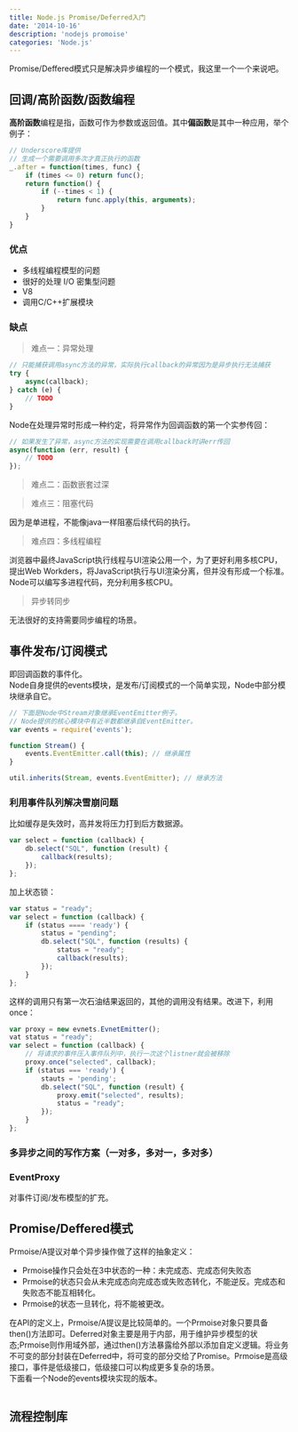 ```yaml
---
title: Node.js Promise/Deferred入门
date: '2014-10-16'
description: 'nodejs promoise'
categories: 'Node.js'
---
```


Promise/Deffered模式只是解决异步编程的一个模式，我这里一个一个来说吧。  


## 回调/高阶函数/函数编程

**高阶函数**编程是指，函数可作为参数或返回值。其中**偏函数**是其中一种应用，举个例子：  

```javascript
// Underscore库提供
// 生成一个需要调用多次才真正执行的函数
_.after = function(times, func) {
    if (times <= 0) return func();
    return function() {
        if (--times < 1) {
            return func.apply(this, arguments);
        }
    } 
}
```

### 优点

* 多线程编程模型的问题
* 很好的处理 I/O 密集型问题
* V8
* 调用C/C++扩展模块

### 缺点

> 难点一：异常处理

```javascript
// 只能捕获调用async方法的异常，实际执行callback的异常因为是异步执行无法捕获
try {
    async(callback);
} catch (e) {
    // TODO
}
```

Node在处理异常时形成一种约定，将异常作为回调函数的第一个实参传回：  

```javascript
// 如果发生了异常，async方法的实现需要在调用callback时讲err传回
async(function (err, result) {
    // TODO
});
```


> 难点二：函数嵌套过深

> 难点三：阻塞代码

因为是单进程，不能像java一样阻塞后续代码的执行。

> 难点四：多线程编程 

浏览器中最终JavaScript执行线程与UI渲染公用一个，为了更好利用多核CPU，提出Web Workders，将JavaScript执行与UI渲染分离，但并没有形成一个标准。Node可以编写多进程代码，充分利用多核CPU。  

> 异步转同步

无法很好的支持需要同步编程的场景。  

## 事件发布/订阅模式

即回调函数的事件化。  
Node自身提供的events模块，是发布/订阅模式的一个简单实现，Node中部分模块继承自它。   

```javascript
// 下面是Node中Stream对象继承EventEmitter例子。
// Node提供的核心模块中有近半数都继承自EventEmitter。
var events = require('events');

function Stream() {
    events.EventEmitter.call(this); // 继承属性
}

util.inherits(Stream, events.EventEmitter); // 继承方法
```

### 利用事件队列解决雪崩问题

比如缓存是失效时，高并发将压力打到后方数据源。  

```javascript
var select = function (callback) {
    db.select("SQL", function (result) {
        callback(results);
    });
};
```

加上状态锁：  

```javascript
var status = "ready";
var select = function (callback) {
    if (status ==== 'ready') {
        status = "pending";
        db.select("SQL", function (results) {
            status = "ready";
            callback(results);
        });
    }
};
```

这样的调用只有第一次石油结果返回的，其他的调用没有结果。改进下，利用once：  

```javascript
var proxy = new evnets.EvnetEmitter();
vat status = "ready";
var select = function (callback) {
    // 将请求的事件压入事件队列中，执行一次这个listner就会被移除
    proxy.once("selected", callback);
    if (status === 'ready') {
        stauts = 'pending';
        db.select("SQL", function (result) {
            proxy.emit("selected", results);
            status = "ready";
        });
    }
};
```

### 多异步之间的写作方案（一对多，多对一，多对多）

### EventProxy

对事件订阅/发布模型的扩充。  

## Promise/Deffered模式

Prmoise/A提议对单个异步操作做了这样的抽象定义：  

* Prmoise操作只会处在3中状态的一种：未完成态、完成态何失败态
* Prmoise的状态只会从未完成态向完成态或失败态转化，不能逆反。完成态和失败态不能互相转化。
* Prmoise的状态一旦转化，将不能被更改。

在API的定义上，Prmoise/A提议是比较简单的。一个Prmoise对象只要具备then()方法即可。Deferred对象主要是用于内部，用于维护异步模型的状态;Prmoise则作用域外部，通过then()方法暴露给外部以添加自定义逻辑。将业务不可变的部分封装在Deferred中，将可变的部分交给了Promise。Prmoise是高级接口，事件是低级接口，低级接口可以构成更多复杂的场景。  
下面看一个Node的events模块实现的版本。  

```javascript


```



## 流程控制库



